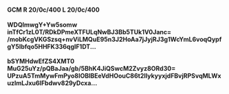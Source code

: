 #### GCM R 20/0c/400 L 20/0c/400
**WDQlmwgY+Yw5somw**<br/>**inTfCr1zL0T/RDkDPmeXTFULqNwBJ3Bb5TUk1V0Janc=**<br/>**/mobKcgVKGSzsq+nvViLMQuE95n3J2HoAa7jJyjRJ3g1WcYmL6voqQypfgY5Ibfqo5HHFK336qgIF1DT...**<br/><br/>
**bSYMHdwEfZS4XMT0**<br/>**MuG25uYz/pQBaJaa/gb/5BhK4JiQSwcM2Zvyz8ORd30=**<br/>**UPzuA5TmMywFmPyo8IOBlBEeVdHOouC86t2IlykyyxjdFBvjRPSvqMLWxuzlmLJxu6lFbdwv829yDcxa...**